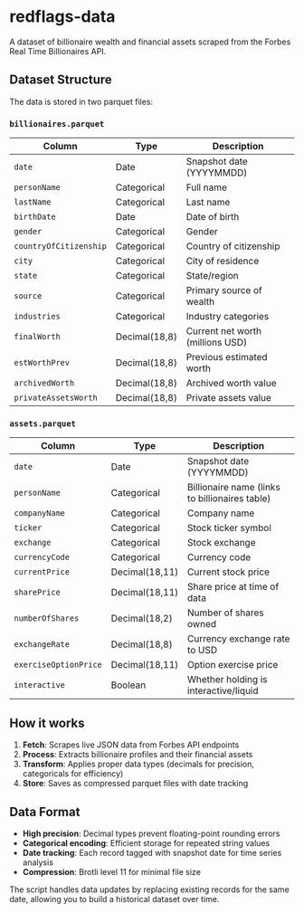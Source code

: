 # redflags-data

A dataset of billionaire wealth and financial assets scraped from the Forbes Real Time Billionaires API.

## Dataset Structure

The data is stored in two parquet files:

### `billionaires.parquet`
| Column | Type | Description |
|--------|------|-------------|
| `date` | Date | Snapshot date (YYYYMMDD) |
| `personName` | Categorical | Full name |
| `lastName` | Categorical | Last name |
| `birthDate` | Date | Date of birth |
| `gender` | Categorical | Gender |
| `countryOfCitizenship` | Categorical | Country of citizenship |
| `city` | Categorical | City of residence |
| `state` | Categorical | State/region |
| `source` | Categorical | Primary source of wealth |
| `industries` | Categorical | Industry categories |
| `finalWorth` | Decimal(18,8) | Current net worth (millions USD) |
| `estWorthPrev` | Decimal(18,8) | Previous estimated worth |
| `archivedWorth` | Decimal(18,8) | Archived worth value |
| `privateAssetsWorth` | Decimal(18,8) | Private assets value |

### `assets.parquet`
| Column | Type | Description |
|--------|------|-------------|
| `date` | Date | Snapshot date (YYYYMMDD) |
| `personName` | Categorical | Billionaire name (links to billionaires table) |
| `companyName` | Categorical | Company name |
| `ticker` | Categorical | Stock ticker symbol |
| `exchange` | Categorical | Stock exchange |
| `currencyCode` | Categorical | Currency code |
| `currentPrice` | Decimal(18,11) | Current stock price |
| `sharePrice` | Decimal(18,11) | Share price at time of data |
| `numberOfShares` | Decimal(18,2) | Number of shares owned |
| `exchangeRate` | Decimal(18,8) | Currency exchange rate to USD |
| `exerciseOptionPrice` | Decimal(18,11) | Option exercise price |
| `interactive` | Boolean | Whether holding is interactive/liquid |

## How it works

1. **Fetch**: Scrapes live JSON data from Forbes API endpoints
2. **Process**: Extracts billionaire profiles and their financial assets
3. **Transform**: Applies proper data types (decimals for precision, categoricals for efficiency)
4. **Store**: Saves as compressed parquet files with date tracking

## Data Format

- **High precision**: Decimal types prevent floating-point rounding errors
- **Categorical encoding**: Efficient storage for repeated string values
- **Date tracking**: Each record tagged with snapshot date for time series analysis
- **Compression**: Brotli level 11 for minimal file size

The script handles data updates by replacing existing records for the same date, allowing you to build a historical dataset over time.
